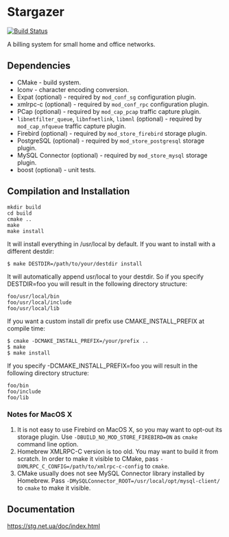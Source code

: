 # Stargazer
[![Build Status](https://travis-ci.org/madf/stg.svg?branch=master)](https://travis-ci.org/madf/stg)

A billing system for small home and office networks.

## Dependencies

* CMake - build system.
* Iconv - character encoding conversion.
* Expat (optional) - required by `mod_conf_sg` configuration plugin.
* xmlrpc-c (optional) - required by `mod_conf_rpc` configuration plugin.
* PCap (optional) - required by `mod_cap_pcap` traffic capture plugin.
* `libnetfilter_queue`, `libnfnetlink`, `libmnl` (optional) - required by `mod_cap_nfqueue` traffic capture plugin.
* Firebird (optional) - required by `mod_store_firebird` storage plugin.
* PostgreSQL (optional) - required by `mod_store_postgresql` storage plugin.
* MySQL Connector (optional) - required by `mod_store_mysql` storage plugin.
* boost (optional) - unit tests.

## Compilation and Installation

```
mkdir build
cd build
cmake ..
make
make install
```

It will install everything in /usr/local by default. If you want to install with a different destdir:

```
$ make DESTDIR=/path/to/your/destdir install
```

It will automatically append usr/local to your destdir. So if you specify DESTDIR=foo you will result in the following directory structure:

```
foo/usr/local/bin
foo/usr/local/include
foo/usr/local/lib
```

If you want a custom install dir prefix use CMAKE_INSTALL_PREFIX at compile time:

```
$ cmake -DCMAKE_INSTALL_PREFIX=/your/prefix ..
$ make
$ make install
```

If you specify -DCMAKE_INSTALL_PREFIX=foo you will result in the following directory structure:

```
foo/bin
foo/include
foo/lib
```

### Notes for MacOS X

1. It is not easy to use Firebird on MacOS X, so you may want to opt-out its storage plugin. Use `-DBUILD_NO_MOD_STORE_FIREBIRD=ON` as `cmake` command line option.
2. Homebrew XMLRPC-C version is too old. You may want to build it from scratch. In order to make it visible to CMake, pass `-DXMLRPC_C_CONFIG=/path/to/xmlrpc-c-config` to `cmake`.
3. CMake usually does not see MySQL Connector library installed by Homebrew. Pass `-DMySQLConnector_ROOT=/usr/local/opt/mysql-client/` to `cmake` to make it visible.

## Documentation

https://stg.net.ua/doc/index.html
